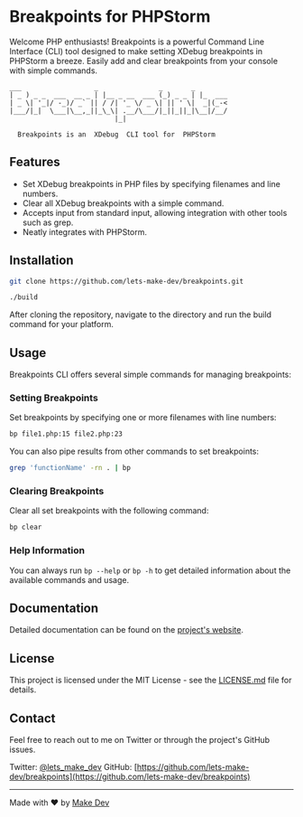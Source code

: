 # Breakpoints for PHPStorm

Welcome PHP enthusiasts! Breakpoints is a powerful Command Line Interface (CLI) tool designed to make setting XDebug breakpoints in PHPStorm a breeze. Easily add and clear breakpoints from your console with simple commands.

```
___                  _               _       _       
| _ ) _ _  ___  __ _ | |__ _ __  ___ (_) _ _ | |_  ___
| _ \| '_|/ -_)/ _` || / /| '_ \/ _ \| || ' \|  _|(_-<
|___/|_|  \___|\__,_||_\_\| .__/\___/|_||_||_|\__|/__/
                          |_|

  Breakpoints is an  XDebug  CLI tool for  PHPStorm 
```

## Features

- Set XDebug breakpoints in PHP files by specifying filenames and line numbers.
- Clear all XDebug breakpoints with a simple command.
- Accepts input from standard input, allowing integration with other tools such as grep.
- Neatly integrates with PHPStorm.

## Installation

```bash
git clone https://github.com/lets-make-dev/breakpoints.git

./build
```

After cloning the repository, navigate to the directory and run the build command for your platform.

## Usage

Breakpoints CLI offers several simple commands for managing breakpoints:

### Setting Breakpoints

Set breakpoints by specifying one or more filenames with line numbers:

```bash
bp file1.php:15 file2.php:23
```

You can also pipe results from other commands to set breakpoints:

```bash
grep 'functionName' -rn . | bp
```

### Clearing Breakpoints

Clear all set breakpoints with the following command:

```bash
bp clear
```

### Help Information

You can always run `bp --help` or `bp -h` to get detailed information about the available commands and usage.

## Documentation

Detailed documentation can be found on the [project's website](https://docs.example.com/bp-cli).

## License

This project is licensed under the MIT License - see the [LICENSE.md](LICENSE.md) file for details.

## Contact

Feel free to reach out to me on Twitter or through the project's GitHub issues.

Twitter: [@lets_make_dev](https://twitter.com/lets_make_dev)
GitHub: [https://github.com/lets-make-dev/breakpoints](https://github.com/lets-make-dev/breakpoints)

---

Made with :heart: by [Make Dev](mailto:m@ke.dev)